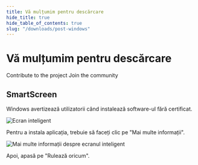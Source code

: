 ```yaml
---
title: Vă mulțumim pentru descărcare
hide_title: true
hide_table_of_contents: true
slug: "/downloads/post-windows"
---
```


<div className="text-center margin-top--xl">

# Vă mulțumim pentru descărcare

<div className="row margin-bottom--lg padding--sm flex-center">
<Link className="button button--outline button--warning button--lg margin--sm" href="/contributing">
  Contribute to the project
</Link>
<Link className="button button--outline button--info button--lg margin--sm" href="https://linwood.dev/matrix">
  Join the community
</Link>

</div>

## SmartScreen


Windows avertizează utilizatorii când instalează software-ul fără certificat.

![Ecran inteligent](/img/smart-screen.png)

Pentru a instala aplicația, trebuie să faceți clic pe "Mai multe informații".

![Mai multe informații despre ecranul inteligent](/img/smart-screen-more-info.png)

Apoi, apasă pe "Rulează oricum".

</div>

